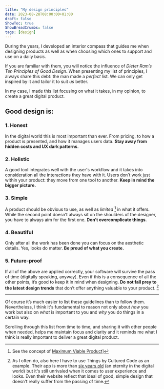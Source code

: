 ```yaml
---
title: "My design principles"
date: 2023-08-28T08:00:00+01:00
draft: false
ShowToc: true
ShowBreadCrumbs: false
tags: [design]
---
```


During the years, I developed an interior compass that guides me when designing products as well as when choosing which ones to support and use on a daily basis.

If you are familiar with them, you will notice the influence of *Dieter Ram’s Ten Principles of Good Design*. 
When presenting my list of principles, I always share this debt: the man made a *perfect* list. We can only get inspired by it and tailor it to suit *us* better.

In my case, I made this list focusing on what it takes, in my opinion, to create a great digital product.

## Good design is:

### 1. Honest

In the digital world this is most important than ever. From pricing, to how a product is presented, and how it manages users data. **Stay away from hidden costs and UX dark patterns.**

### 2. Holistic

A good tool integrates well with the user's workflow and it takes into consideration all the interactions they have with it. Users don’t work just within your product: they move from one tool to another. **Keep in mind the bigger picture.**

### 3. Simple

A product should be obvious to use, as well as *limited* [^1] in what it offers. While the second point doesn’t always sit on the shoulders of the designer, you have to always aim for the first one. **Don’t overcomplicate things.**

### 4. Beautiful 

Only after all the work has been done you can focus on the aesthetic details. Yes, looks do matter. **Be proud of what you create.**

### 5. Future-proof

If all of the above are applied correctly, your software will survive the pass of time (digitally speaking, anyway). Even if this is a consequence of all the other points, it’s good to keep it in mind when designing. **Do not fall prey to the latest design trends** that don’t offer anything valuable to your product. [^2]

---

Of course it’s much easier to list these guidelines than to follow them. Nevertheless, I think it's fundamental to reason not only about *how* you work but also on *what* is important to you and *why* you do things in a certain way.

Scrolling through this list from time to time, and sharing it with other people when needed, helps me maintain focus and clarity and it reminds me what I think is really important to deliver a great digital product. 

[^1]: See the concept of [Maximum Viable Product](https://iamfran.com/posts/2023/01/maximum-viable-product/)]
[^2]: As I often do, also here I have to use Things by Cultured Code as an example. Their app is more than [six years old](https://culturedcode.com/things/blog/2017/05/meet-the-all-new-things/) (an eternity in the digital world) but it's still unrivaled when it comes to user experience and looks. Even their website reflect that ideal of good, simple design that doesn't really suffer from the passing of time.